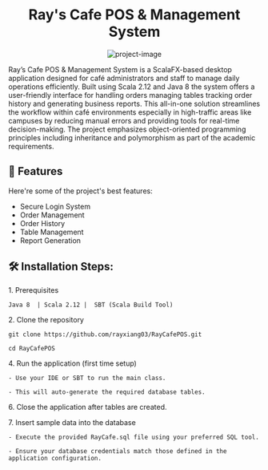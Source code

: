 <h1 align="center" id="title">Ray's Cafe POS &amp; Management System</h1>

<p align="center"><img src="https://socialify.git.ci/rayxiang03/RayCafePOS/image?font=Inter&amp;language=1&amp;name=1&amp;owner=1&amp;pattern=Signal&amp;stargazers=1&amp;theme=Auto" alt="project-image"></p>

<p id="description">Ray’s Cafe POS &amp; Management System is a ScalaFX-based desktop application designed for café administrators and staff to manage daily operations efficiently. Built using Scala 2.12 and Java 8 the system offers a user-friendly interface for handling orders managing tables tracking order history and generating business reports. This all-in-one solution streamlines the workflow within café environments especially in high-traffic areas like campuses by reducing manual errors and providing tools for real-time decision-making. The project emphasizes object-oriented programming principles including inheritance and polymorphism as part of the academic requirements.</p>

  
  
<h2>🧐 Features</h2>

Here're some of the project's best features:

*   Secure Login System
*   Order Management
*   Order History
*   Table Management
*   Report Generation

<h2>🛠️ Installation Steps:</h2>

<p>1. Prerequisites</p>

```
Java 8  | Scala 2.12 |  SBT (Scala Build Tool)
```

<p>2. Clone the repository</p>

```
git clone https://github.com/rayxiang03/RayCafePOS.git
```

```
cd RayCafePOS
```

<p>4. Run the application (first time setup)</p>

```
- Use your IDE or SBT to run the main class.
```

```
- This will auto-generate the required database tables.
```

<p>6. Close the application after tables are created.</p>

<p>7. Insert sample data into the database</p>

```
- Execute the provided RayCafe.sql file using your preferred SQL tool.
```

```
- Ensure your database credentials match those defined in the application configuration.
```
